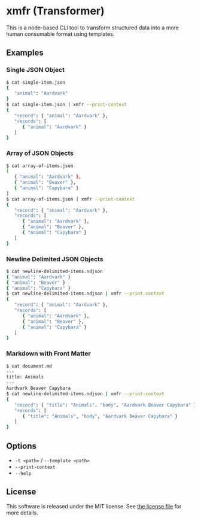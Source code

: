 # xmfr (Transformer)

This is a node-based CLI tool to transform structured data into a more human consumable
format using templates.

## Examples

### Single JSON Object

```bash
$ cat single-item.json
{
   "animal": "Aardvark"
}
$ cat single-item.json | xmfr --print-context
{
   "record": { "animal": "Aardvark" },
   "records": [
      { "animal": "Aardvark" }
   ]
}
```

### Array of JSON Objects

```bash
$ cat array-of-items.json
[
   { "animal": "Aardvark" },
   { "animal": "Beaver" },
   { "animal": "Capybara" }
]
$ cat array-of-items.json | xmfr --print-context
{
   "record": { "animal": "Aardvark" },
   "records": [
      { "animal": "Aardvark" },
      { "animal": "Beaver" },
      { "animal": "Capybara" }
   ]
}
```

### Newline Delimited JSON Objects

```bash
$ cat newline-delimited-items.ndjson
{ "animal": "Aardvark" }
{ "animal": "Beaver" }
{ "animal": "Capybara" }
$ cat newline-delimited-items.ndjson | xmfr --print-context
{
   "record": { "animal": "Aardvark" },
   "records": [
      { "animal": "Aardvark" },
      { "animal": "Beaver" },
      { "animal": "Capybara" }
   ]
}
```

### Markdown with Front Matter

```bash
$ cat document.md
---
title: Animals
---
Aardvark Beaver Capybara
$ cat newline-delimited-items.ndjson | xmfr --print-context
{
   "record": { "title": "Animals", "body", "Aardvark Beaver Capybara" },
   "records": [
      { "title": "Animals", "body", "Aardvark Beaver Capybara" }
   ]
}
```

## Options

   * `-t <path>` / `--template <path>`
   * `--print-context`
   * `--help`

## License

This software is released under the MIT license. See [the license file](LICENSE) for more
details.
